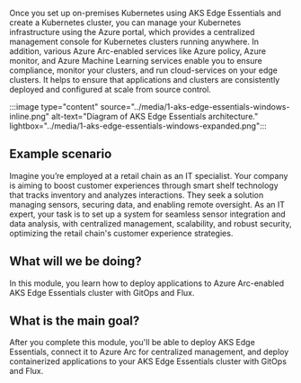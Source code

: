 Once you set up on-premises Kubernetes using AKS Edge Essentials and create a Kubernetes cluster, you can manage your Kubernetes infrastructure using the Azure portal, which provides a centralized management console for Kubernetes clusters running anywhere. In addition, various Azure Arc-enabled services like Azure policy, Azure monitor, and Azure Machine Learning services enable you to ensure compliance, monitor your clusters, and run cloud-services on your edge clusters. It helps to ensure that applications and clusters are consistently deployed and configured at scale from source control.

:::image type="content" source="../media/1-aks-edge-essentials-windows-inline.png" alt-text="Diagram of AKS Edge Essentials architecture." lightbox="../media/1-aks-edge-essentials-windows-expanded.png":::

## Example scenario

Imagine you’re employed at a retail chain as an IT specialist. Your company is aiming to boost customer experiences through smart shelf technology that tracks inventory and analyzes interactions. They seek a solution managing sensors, securing data, and enabling remote oversight. As an IT expert, your task is to set up a system for seamless sensor integration and data analysis, with centralized management, scalability, and robust security, optimizing the retail chain's customer experience strategies.

## What will we be doing?

In this module, you learn how to deploy applications to Azure Arc-enabled AKS Edge Essentials cluster with GitOps and Flux.

## What is the main goal?

After you complete this module, you'll be able to deploy AKS Edge Essentials, connect it to Azure Arc for centralized management, and deploy containerized applications to your AKS Edge Essentials cluster with GitOps and Flux.